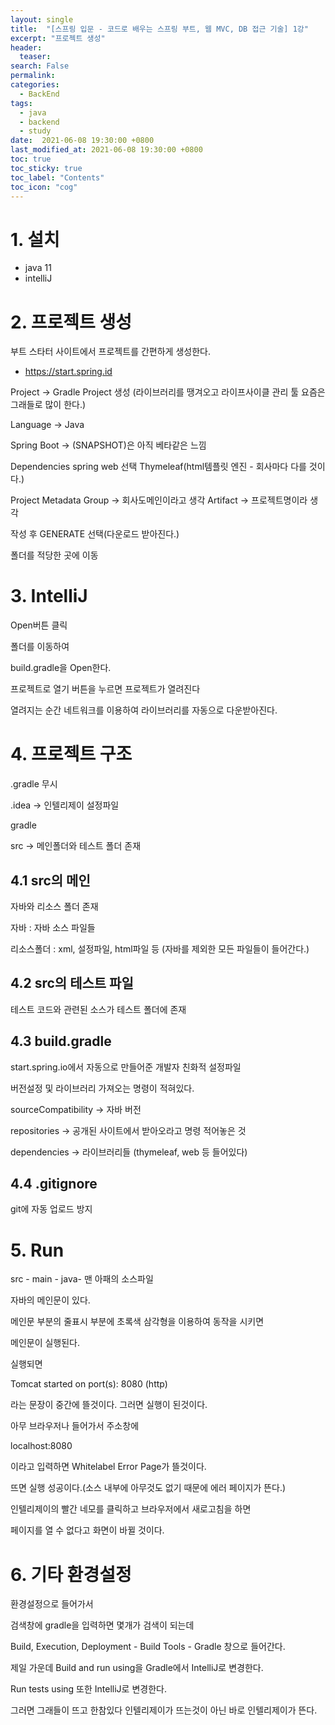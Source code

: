 ```yaml
---
layout: single
title:  "[스프링 입문 - 코드로 배우는 스프링 부트, 웹 MVC, DB 접근 기술] 1강"
excerpt: "프로젝트 생성"
header:
  teaser: 
search: False
permalink:
categories: 
  - BackEnd
tags:
  - java
  - backend
  - study
date:  2021-06-08 19:30:00 +0800
last_modified_at: 2021-06-08 19:30:00 +0800
toc: true
toc_sticky: true
toc_label: "Contents"
toc_icon: "cog"
---
```


# 1. 설치

- java 11
- intelliJ

# 2. 프로젝트 생성

부트 스타터 사이트에서 프로젝트를 간편하게 생성한다.
- https://start.spring.id

Project -> Gradle Project 생성 (라이브러리를 땡겨오고 라이프사이클 관리 툴 요즘은 그래들로 많이 한다.)

Language -> Java

Spring Boot -> (SNAPSHOT)은 아직 베타같은 느낌 

Dependencies
spring web 선택
Thymeleaf(html템플릿 엔진 - 회사마다 다를 것이다.)

Project Metadata
Group -> 회사도메인이라고 생각
Artifact -> 프로젝트명이라 생각

작성 후 GENERATE 선택(다운로드 받아진다.)

폴더를 적당한 곳에 이동

# 3. IntelliJ

Open버튼 클릭

폴더를 이동하여

build.gradle을 Open한다.

프로젝트로 열기 버튼을 누르면 프로젝트가 열려진다

열려지는 순간 네트워크를 이용하여 라이브러리를 자동으로 다운받아진다.

# 4. 프로젝트 구조

.gradle  무시

.idea -> 인텔리제이 설정파일

gradle 

src -> 메인폴더와 테스트 폴더 존재

## 4.1 src의 메인
  
자바와 리소스 폴더 존재

자바 : 자바 소스 파일들

리소스폴더 : xml, 설정파일, html파일 등 (자바를 제외한 모든 파일들이 들어간다.)

## 4.2 src의 테스트 파일

테스트 코드와 관련된 소스가 테스트 폴더에 존재

## 4.3 build.gradle

start.spring.io에서 자동으로 만들어준 개발자 친화적 설정파일

버전설정 및 라이브러리 가져오는 명령이 적혀있다.

sourceCompatibility -> 자바 버전

repositories -> 공개된 사이트에서 받아오라고 명령 적어놓은 것

dependencies -> 라이브러리들 (thymeleaf, web 등 들어있다)

## 4.4 .gitignore

git에 자동 업로드 방지

# 5. Run

src - main - java- 맨 아패의 소스파일

자바의 메인문이 있다.

메인문 부분의 줄표시 부분에 초록색 삼각형을 이용하여 동작을 시키면

메인문이 실행된다.

실행되면 

Tomcat started on port(s): 8080 (http)

라는 문장이 중간에 뜰것이다. 그러면 실행이 된것이다.

아무 브라우저나 들어가서 주소창에

localhost:8080

이라고 입력하면 Whitelabel Error Page가 뜰것이다.

뜨면 실행 성공이다.(소스 내부에 아무것도 없기 때문에 에러 페이지가 뜬다.)

인텔리제이의 빨간 네모를 클릭하고 브라우저에서 새로고침을 하면

페이지를 열 수 없다고 화면이 바뀔 것이다.

# 6. 기타 환경설정

환경설정으로 들어가서

검색창에 gradle을 입력하면 몇개가 검색이 되는데

Build, Execution, Deployment - Build Tools - Gradle 창으로 들어간다.

제일 가운데 Build and run using을 Gradle에서 IntelliJ로 변경한다.

Run tests using 또한 IntelliJ로 변경한다.

그러면 그래들이 뜨고 한참있다 인텔리제이가 뜨는것이 아닌 바로 인텔리제이가 뜬다.